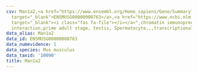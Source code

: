 ```yaml
---
csv: Man1a2,<a href="https://www.ensembl.org/Homo_sapiens/Gene/Summary?db=core;g=ENSMUSG00000008763"
  target="_blank">ENSMUSG00000008763</a>,<a href="https://www.ncbi.nlm.nih.gov/pubmed/25450459"
  target="_blank"><i class="fas fa-file"></i></a>",chromatin immunoprecipitation assay,direct
  interaction,prime adult stage, testis, Spermatocyte,,,transcriptional regulation,
data_alias: Man1a2
data_id: ENSMUSG00000008763
data_numevidence: 1
data_species: Mus musculus
data_taxid: '10090'
title: Man1a2
---
```

